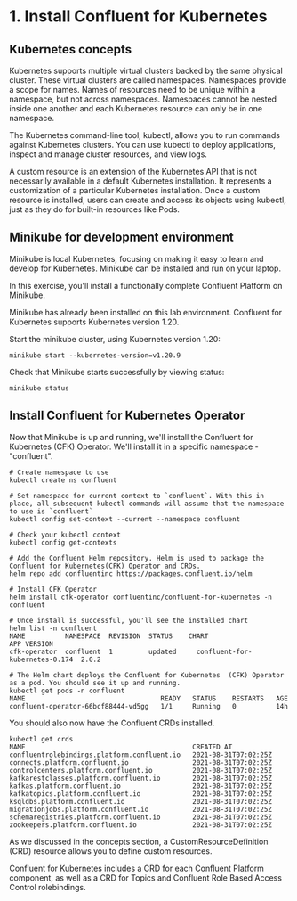 # 1. Install Confluent for Kubernetes

## Kubernetes concepts

Kubernetes supports multiple virtual clusters backed by the same physical cluster. These virtual clusters are called namespaces. Namespaces provide a scope for names. Names of resources need to be unique within a namespace, but not across namespaces. Namespaces cannot be nested inside one another and each Kubernetes resource can only be in one namespace.

The Kubernetes command-line tool, kubectl, allows you to run commands against Kubernetes clusters. You can use kubectl to deploy applications, inspect and manage cluster resources, and view logs.

A custom resource is an extension of the Kubernetes API that is not necessarily available in a default Kubernetes installation. It represents a customization of a particular Kubernetes installation. Once a custom resource is installed, users can create and access its objects using kubectl, just as they do for built-in resources like Pods.


## Minikube for development environment

Minikube is local Kubernetes, focusing on making it easy to learn and develop for Kubernetes. Minikube can be installed and run on your laptop. 

In this exercise, you'll install a functionally complete Confluent Platform on Minikube.

Minikube has already been installed on this lab environment. Confluent for Kubernetes supports Kubernetes version 1.20. 

Start the minikube cluster, using Kubernetes version 1.20:

```
minikube start --kubernetes-version=v1.20.9
```

Check that Minikube starts successfully by viewing status:

```
minikube status
```


## Install Confluent for Kubernetes Operator

Now that Minikube is up and running, we'll install the Confluent for Kubernetes (CFK) Operator. We'll install it in a specific namespace - "confluent".

```
# Create namespace to use
kubectl create ns confluent

# Set namespace for current context to `confluent`. With this in place, all subsequent kubectl commands will assume that the namespace to use is `confluent`
kubectl config set-context --current --namespace confluent

# Check your kubectl context
kubectl config get-contexts

# Add the Confluent Helm repository. Helm is used to package the Confluent for Kubernetes(CFK) Operator and CRDs.
helm repo add confluentinc https://packages.confluent.io/helm

# Install CFK Operator
helm install cfk-operator confluentinc/confluent-for-kubernetes -n confluent

# Once install is successful, you'll see the installed chart
helm list -n confluent
NAME          NAMESPACE  REVISION  STATUS    CHART                              APP VERSION
cfk-operator  confluent  1         updated     confluent-for-kubernetes-0.174  2.0.2

# The Helm chart deploys the Confluent for Kubernetes  (CFK) Operator as a pod. You should see it up and running.
kubectl get pods -n confluent
NAME                                  READY   STATUS    RESTARTS   AGE
confluent-operator-66bcf88444-vd5gg   1/1     Running   0          14h
```

You should also now have the Confluent CRDs installed.

```
kubectl get crds
NAME                                          CREATED AT
confluentrolebindings.platform.confluent.io   2021-08-31T07:02:25Z
connects.platform.confluent.io                2021-08-31T07:02:25Z
controlcenters.platform.confluent.io          2021-08-31T07:02:25Z
kafkarestclasses.platform.confluent.io        2021-08-31T07:02:25Z
kafkas.platform.confluent.io                  2021-08-31T07:02:25Z
kafkatopics.platform.confluent.io             2021-08-31T07:02:25Z
ksqldbs.platform.confluent.io                 2021-08-31T07:02:25Z
migrationjobs.platform.confluent.io           2021-08-31T07:02:25Z
schemaregistries.platform.confluent.io        2021-08-31T07:02:25Z
zookeepers.platform.confluent.io              2021-08-31T07:02:25Z
```

As we discussed in the concepts section, a  CustomResourceDefinition (CRD) resource allows you to define custom resources.

Confluent for Kubernetes includes a CRD for each Confluent Platform component, as well as a CRD for Topics and Confluent Role Based Access Control rolebindings.